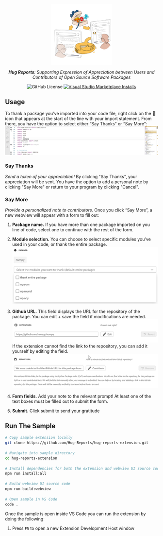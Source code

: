 <p align="center">
    <img src="images/logo.png" alt="" width="40%" align="top" style="border-radius: 10px; padding-left: 120px; padding-right: 120px;">
</p>

<p align="center">
  <em><strong>Hug Reports</strong>: Supporting Expression of Appreciation between Users and
Contributors of Open Source Software Packages <br></em>
</p>

<div align="center">

![GitHub License](https://img.shields.io/github/license/Hug-Reports/hug-reports-extension)
<a href="https://marketplace.visualstudio.com/items?itemName=hug-reports.hug-reports">![Visual Studio Marketplace Installs](https://img.shields.io/visual-studio-marketplace/i/hug-reports.hug-reports)
</a>

</div>

## Usage

To thank a package you’ve imported into your code file, right click on the 🙌 icon that appears at the start of the line with your import statement. From there, you have the option to select either “Say Thanks” or “Say More”:
![click-icon](images/click-gif.gif)

### Say Thanks

_Send a token of your appreciation!_
By clicking "Say Thanks", your appreciation will be sent. You have the option to add a personal note by clicking "Say More" or return to your program by clicking "Cancel".

### Say More

_Provide a personalized note to contributors._
Once you click “Say More”, a new webview will appear with a form to fill out:

1. **Package name.** If you have more than one package imported on you line of code, select one to continue with the rest of the form.
2. **Module selection.** You can choose to select specific modules you’ve used in your code, or thank the entire package.
   ![module-selection](images/modules1.png)
3. **Github URL.** This field displays the URL for the repository of the package. You can edit + save the field if modifications are needed.
   ![module-selection](images/url.png)
   If the extension cannot find the link to the repository, you can add it yourself by editing the field.
   ![url-gif](images/url-gif.gif)

4. **Form fields.** Add your note to the relevant prompt! At least one of the text boxes must be filled out to submit the form.
5. **Submit.** Click submit to send your gratitude

## Run The Sample

```bash
# Copy sample extension locally
git clone https://github.com/Hug-Reports/hug-reports-extension.git

# Navigate into sample directory
cd hug-reports-extension

# Install dependencies for both the extension and webview UI source code
npm run install:all

# Build webview UI source code
npm run build:webview

# Open sample in VS Code
code .
```

Once the sample is open inside VS Code you can run the extension by doing the following:

1. Press `F5` to open a new Extension Development Host window

